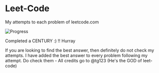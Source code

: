 # Leet-Code
My attempts to each problem of leetcode.com

![Progress](https://img.shields.io/badge/progress-100%20%2F%20285-ff69b4.svg)

Completed a CENTURY :) !! Hurray

If you are looking to find the best answer, then definitely do not check my attempts. I have added the best answer to every problem following my attempt. Do check them - All credits go to @tg123 (He's the GOD of leet-code)
